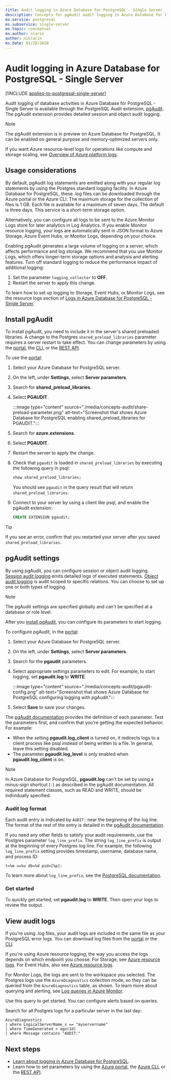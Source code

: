 ```yaml
---
title: Audit logging in Azure Database for PostgreSQL - Single Server
description: Concepts for pgAudit audit logging in Azure Database for PostgreSQL - Single Server.
ms.service: postgresql
ms.subservice: single-server
ms.topic: conceptual
ms.author: nlarin
author: niklarin
ms.date: 01/28/2020
---
```


# Audit logging in Azure Database for PostgreSQL - Single Server

[!INCLUDE [applies-to-postgresql-single-server](../includes/applies-to-postgresql-single-server.md)]

Audit logging of database activities in Azure Database for PostgreSQL - Single Server is available through the PostgreSQL Audit extension, [pgAudit](https://www.pgaudit.org/). The pgAudit extension provides detailed session and object audit logging.

> [!NOTE]
> The pgAudit extension is in preview on Azure Database for PostgreSQL. It can be enabled on general purpose and memory-optimized servers only.

If you want Azure resource-level logs for operations like compute and storage scaling, see [Overview of Azure platform logs](../../azure-monitor/essentials/platform-logs-overview.md).

## Usage considerations

By default, pgAudit log statements are emitted along with your regular log statements by using the Postgres standard logging facility. In Azure Database for PostgreSQL, these .log files can be downloaded through the Azure portal or the Azure CLI. The maximum storage for the collection of files is 1 GB. Each file is available for a maximum of seven days. The default is three days. This service is a short-term storage option.

Alternatively, you can configure all logs to be sent to the Azure Monitor Logs store for later analytics in Log Analytics. If you enable Monitor resource logging, your logs are automatically sent in JSON format to Azure Storage, Azure Event Hubs, or Monitor Logs, depending on your choice.

Enabling pgAudit generates a large volume of logging on a server, which affects performance and log storage. We recommend that you use Monitor Logs, which offers longer-term storage options and analysis and alerting features. Turn off standard logging to reduce the performance impact of additional logging:

   1. Set the parameter `logging_collector` to **OFF**.
   1. Restart the server to apply this change.

To learn how to set up logging to Storage, Event Hubs, or Monitor Logs, see the resource logs section of [Logs in Azure Database for PostgreSQL - Single Server](concepts-server-logs.md).

## Install pgAudit

To install pgAudit, you need to include it in the server's shared preloaded libraries. A change to the Postgres `shared_preload_libraries` parameter requires a server restart to take effect. You can change parameters by using the [portal](how-to-configure-server-parameters-using-portal.md), the [CLI](how-to-configure-server-parameters-using-cli.md), or the [REST API](/rest/api/postgresql/singleserver/configurations/createorupdate).

To use the [portal](https://portal.azure.com):

   1. Select your Azure Database for PostgreSQL server.
   1. On the left, under **Settings**, select **Server parameters**.
   1. Search for **shared_preload_libraries**.
   1. Select **PGAUDIT**.
   
      :::image type="content" source="./media/concepts-audit/share-preload-parameter.png" alt-text="Screenshot that shows Azure Database for PostgreSQL enabling shared_preload_libraries for PGAUDIT.":::
      
   1. Search for **azure.extensions**.
   2. Select **PGAUDIT**.

   1. Restart the server to apply the change.
   1. Check that `pgaudit` is loaded in `shared_preload_libraries` by executing the following query in psql:
   
        ```SQL
      show shared_preload_libraries;
      ```
      You should see `pgaudit` in the query result that will return `shared_preload_libraries`.

   1. Connect to your server by using a client like psql, and enable the pgAudit extension:
   
      ```SQL
      CREATE EXTENSION pgaudit;
      ```

> [!TIP]
> If you see an error, confirm that you restarted your server after you saved `shared_preload_libraries`.

## pgAudit settings

By using pgAudit, you can configure session or object audit logging. [Session audit logging](https://github.com/pgaudit/pgaudit/blob/master/README.md#session-audit-logging) emits detailed logs of executed statements. [Object audit logging](https://github.com/pgaudit/pgaudit/blob/master/README.md#object-audit-logging) is audit scoped to specific relations. You can choose to set up one or both types of logging.

> [!NOTE]
> The pgAudit settings are specified globally and can't be specified at a database or role level.

After you [install pgAudit](#install-pgaudit), you can configure its parameters to start logging.

To configure pgAudit, in the [portal](https://portal.azure.com):

   1. Select your Azure Database for PostgreSQL server.
   1. On the left, under **Settings**, select **Server parameters**.
   1. Search for the **pgaudit** parameters.
   1. Select appropriate settings parameters to edit. For example, to start logging, set **pgaudit.log** to **WRITE**.
   
       :::image type="content" source="./media/concepts-audit/pgaudit-config.png" alt-text="Screenshot that shows Azure Database for PostgreSQL configuring logging with pgAudit.":::
   1. Select **Save** to save your changes.

The [pgAudit documentation](https://github.com/pgaudit/pgaudit/blob/master/README.md#settings) provides the definition of each parameter. Test the parameters first, and confirm that you're getting the expected behavior. For example:

- When the setting **pgaudit.log_client** is turned on, it redirects logs to a client process like psql instead of being written to a file. In general, leave this setting disabled.
- The parameter **pgaudit.log_level** is only enabled when **pgaudit.log_client** is on.

> [!NOTE]
> In Azure Database for PostgreSQL, **pgaudit.log** can't be set by using a minus-sign shortcut (`-`) as described in the pgAudit documentation. All required statement classes, such as READ and WRITE, should be individually specified.

### Audit log format

Each audit entry is indicated by `AUDIT:` near the beginning of the log line. The format of the rest of the entry is detailed in the [pgAudit documentation](https://github.com/pgaudit/pgaudit/blob/master/README.md#format).

If you need any other fields to satisfy your audit requirements, use the Postgres parameter `log_line_prefix`. The string `log_line_prefix` is output at the beginning of every Postgres log line. For example, the following `log_line_prefix` setting provides timestamp, username, database name, and process ID:

```
t=%m u=%u db=%d pid=[%p]:
```

To learn more about `log_line_prefix`, see the [PostgreSQL documentation](https://www.postgresql.org/docs/current/runtime-config-logging.html#GUC-LOG-LINE-PREFIX).

### Get started

To quickly get started, set **pgaudit.log** to **WRITE**. Then open your logs to review the output.

## View audit logs

If you're using .log files, your audit logs are included in the same file as your PostgreSQL error logs. You can download log files from the [portal](how-to-configure-server-logs-in-portal.md) or the [CLI](how-to-configure-server-logs-using-cli.md).

If you're using Azure resource logging, the way you access the logs depends on which endpoint you choose. For Storage, see [Azure resource logs](../../azure-monitor/essentials/resource-logs.md#send-to-azure-storage). For Event Hubs, also see [Azure resource logs](../../azure-monitor/essentials/resource-logs.md#send-to-azure-event-hubs).

For Monitor Logs, the logs are sent to the workspace you selected. The Postgres logs use the `AzureDiagnostics` collection mode, so they can be queried from the `AzureDiagnostics` table, as shown. To learn more about querying and alerting, see [Log queries in Azure Monitor](../../azure-monitor/logs/log-query-overview.md).

Use this query to get started. You can configure alerts based on queries.

Search for all Postgres logs for a particular server in the last day:

```
AzureDiagnostics
| where LogicalServerName_s == "myservername"
| where TimeGenerated > ago(1d) 
| where Message contains "AUDIT:"
```

## Next steps

- [Learn about logging in Azure Database for PostgreSQL](concepts-server-logs.md).
- Learn how to set parameters by using the [Azure portal](how-to-configure-server-parameters-using-portal.md), the [Azure CLI](how-to-configure-server-parameters-using-cli.md), or the [REST API](/rest/api/postgresql/singleserver/configurations/createorupdate).
